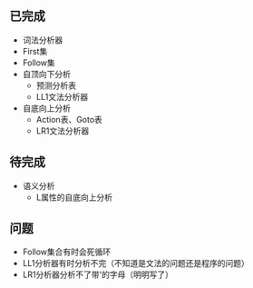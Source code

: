 ## 已完成
+ 词法分析器
+ First集
+ Follow集
+ 自顶向下分析
    + 预测分析表
    + LL1文法分析器
+ 自底向上分析
    + Action表、Goto表
    + LR1文法分析器  
## 待完成
+ 语义分析
    + L属性的自底向上分析
## 问题
+ Follow集合有时会死循环
+ LL1分析器有时分析不完（不知道是文法的问题还是程序的问题）
+ LR1分析器分析不了带'的字母（明明写了）